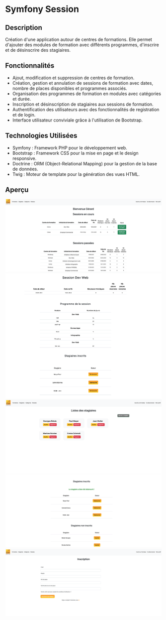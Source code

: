# Symfony Session

## Description
Création d'une application autour de centres de formations. Elle permet d'ajouter des modules de formation avec différents programmes, d'inscrire et de désinscrire des stagiaires.

## Fonctionnalités
- Ajout, modification et suppression de centres de formation.
- Création, gestion et annulation de sessions de formation avec dates, nombre de places disponibles et programmes associés.
- Organisation des programmes de formation en modules avec catégories et durée.
- Inscription et désinscription de stagiaires aux sessions de formation.
- Authentification des utilisateurs avec des fonctionnalités de registration et de login.
- Interface utilisateur conviviale grâce à l'utilisation de Bootstrap.

## Technologies Utilisées
- Symfony : Framework PHP pour le développement web.
- Bootstrap : Framework CSS pour la mise en page et le design responsive.
- Doctrine : ORM (Object-Relational Mapping) pour la gestion de la base de données.
- Twig : Moteur de template pour la génération des vues HTML.

## Aperçu 

![Capture d'écran de l'accueil](/public/img/screeshots-accueil.png)
![Capture d'écran des sessions](/public/img/screeshots-session.png)
![Capture d'écran des stagiaires](/public/img/screeshots-stagiaires.png)
![Capture d'écran interface pour inscrire/désinscrire un stagiaire](/public/img/screeshots-inscription.png)
![Capture d'écran pour inscrisre un formateur](/public/img/screeshots-inscription-formateur.png)


